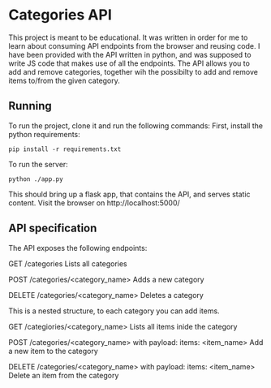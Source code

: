 # Categories API

This project is meant to be educational. It was written in order for me to learn about consuming API endpoints from the browser and reusing code. I have been provided with the API written in python, and was supposed to write JS code that makes use of all the endpoints. The API allows you to add and remove categories, together wih the possibilty to add and remove items to/from the given category.

## Running

To run the project, clone it and run the following commands:
First, install the python requirements:
```
pip install -r requirements.txt
```
To run the server:
```
python ./app.py
```

This should bring up a flask app, that contains the API, and serves static content. Visit the browser on http://localhost:5000/

## API specification

The API exposes the following endpoints:

GET /categories
	Lists all categories

POST /categories/<category_name>
	Adds a new category

DELETE /categories/<category_name>
	Deletes a category

This is a nested structure, to each category you can add items.

GET /categiories/<category_name>
	Lists all items inide the category

POST /categories/<category_name>
	with payload: 
		items: <item_name>
	Add a new item to the category

DELETE /categories/<category_name>
	with payload: 
		items: <item_name>
	Delete an item from the category
